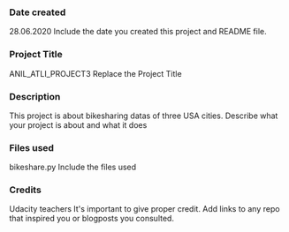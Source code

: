### Date created
28.06.2020
Include the date you created this project and README file.

### Project Title
ANIL_ATLI_PROJECT3
Replace the Project Title

### Description
This project is about bikesharing datas of three USA cities.
Describe what your project is about and what it does

### Files used
bikeshare.py
Include the files used

### Credits
Udacity teachers
It's important to give proper credit. Add links to any repo that inspired you or blogposts you consulted.

